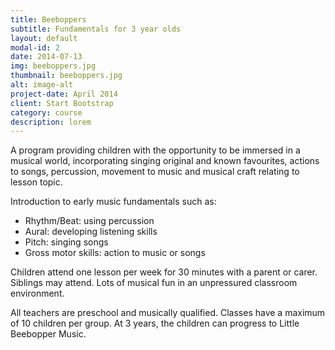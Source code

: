 ```yaml
---
title: Beeboppers
subtitle: Fundamentals for 3 year olds
layout: default
modal-id: 2
date: 2014-07-13
img: beeboppers.jpg
thumbnail: beeboppers.jpg
alt: image-alt
project-date: April 2014
client: Start Bootstrap
category: course
description: lorem
---
```


A program providing children with the opportunity to be immersed in a musical world, incorporating singing original and known favourites, actions to songs, percussion, movement to music and musical craft relating to lesson topic.

Introduction to early music fundamentals such as:

- Rhythm/Beat: using percussion
- Aural: developing listening skills
- Pitch: singing songs
- Gross motor skills: action to music or songs

Children attend one lesson per week for 30 minutes with a parent or carer.  Siblings may attend.  Lots of musical fun in an unpressured classroom environment.

All teachers are preschool and musically qualified.  Classes have a maximum of 10 children per group.
At 3 years, the children can progress to Little Beebopper Music.
